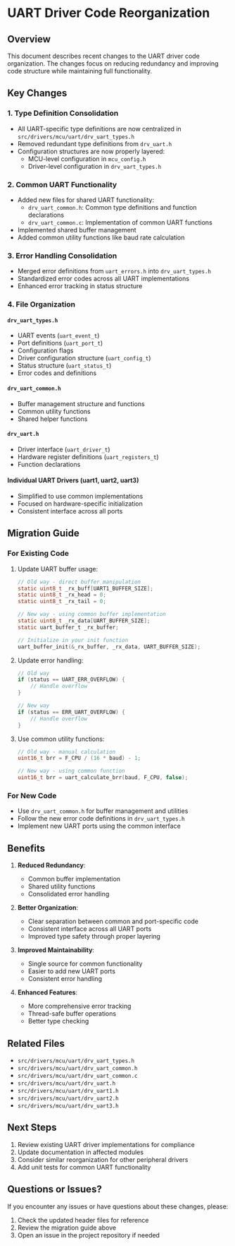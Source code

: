 # UART Driver Code Reorganization

## Overview

This document describes recent changes to the UART driver code organization. The changes focus on reducing redundancy and improving code structure while maintaining full functionality.

## Key Changes

### 1. Type Definition Consolidation

- All UART-specific type definitions are now centralized in `src/drivers/mcu/uart/drv_uart_types.h`
- Removed redundant type definitions from `drv_uart.h`
- Configuration structures are now properly layered:
  - MCU-level configuration in `mcu_config.h`
  - Driver-level configuration in `drv_uart_types.h`

### 2. Common UART Functionality

- Added new files for shared UART functionality:
  - `drv_uart_common.h`: Common type definitions and function declarations
  - `drv_uart_common.c`: Implementation of common UART functions
- Implemented shared buffer management
- Added common utility functions like baud rate calculation

### 3. Error Handling Consolidation

- Merged error definitions from `uart_errors.h` into `drv_uart_types.h`
- Standardized error codes across all UART implementations
- Enhanced error tracking in status structure

### 4. File Organization

#### `drv_uart_types.h`
- UART events (`uart_event_t`)
- Port definitions (`uart_port_t`)
- Configuration flags
- Driver configuration structure (`uart_config_t`)
- Status structure (`uart_status_t`)
- Error codes and definitions

#### `drv_uart_common.h`
- Buffer management structure and functions
- Common utility functions
- Shared helper functions

#### `drv_uart.h`
- Driver interface (`uart_driver_t`)
- Hardware register definitions (`uart_registers_t`)
- Function declarations

#### Individual UART Drivers (uart1, uart2, uart3)
- Simplified to use common implementations
- Focused on hardware-specific initialization
- Consistent interface across all ports

## Migration Guide

### For Existing Code

1. Update UART buffer usage:
   ```c
   // Old way - direct buffer manipulation
   static uint8_t _rx_buff[UART1_BUFFER_SIZE];
   static uint8_t _rx_head = 0;
   static uint8_t _rx_tail = 0;

   // New way - using common buffer implementation
   static uint8_t _rx_data[UART_BUFFER_SIZE];
   static uart_buffer_t _rx_buffer;
   
   // Initialize in your init function
   uart_buffer_init(&_rx_buffer, _rx_data, UART_BUFFER_SIZE);
   ```

2. Update error handling:
   ```c
   // Old way
   if (status == UART_ERR_OVERFLOW) {
       // Handle overflow
   }

   // New way
   if (status == ERR_UART_OVERFLOW) {
       // Handle overflow
   }
   ```

3. Use common utility functions:
   ```c
   // Old way - manual calculation
   uint16_t brr = F_CPU / (16 * baud) - 1;

   // New way - using common function
   uint16_t brr = uart_calculate_brr(baud, F_CPU, false);
   ```

### For New Code

- Use `drv_uart_common.h` for buffer management and utilities
- Follow the new error code definitions in `drv_uart_types.h`
- Implement new UART ports using the common interface

## Benefits

1. **Reduced Redundancy**: 
   - Common buffer implementation
   - Shared utility functions
   - Consolidated error handling

2. **Better Organization**: 
   - Clear separation between common and port-specific code
   - Consistent interface across all UART ports
   - Improved type safety through proper layering

3. **Improved Maintainability**:
   - Single source for common functionality
   - Easier to add new UART ports
   - Consistent error handling

4. **Enhanced Features**:
   - More comprehensive error tracking
   - Thread-safe buffer operations
   - Better type checking

## Related Files

- `src/drivers/mcu/uart/drv_uart_types.h`
- `src/drivers/mcu/uart/drv_uart_common.h`
- `src/drivers/mcu/uart/drv_uart_common.c`
- `src/drivers/mcu/uart/drv_uart.h`
- `src/drivers/mcu/uart/drv_uart1.h`
- `src/drivers/mcu/uart/drv_uart2.h`
- `src/drivers/mcu/uart/drv_uart3.h`

## Next Steps

1. Review existing UART driver implementations for compliance
2. Update documentation in affected modules
3. Consider similar reorganization for other peripheral drivers
4. Add unit tests for common UART functionality

## Questions or Issues?

If you encounter any issues or have questions about these changes, please:

1. Check the updated header files for reference
2. Review the migration guide above
3. Open an issue in the project repository if needed
